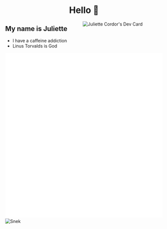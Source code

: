 <div align="center">
<h1>Hello 👋</h1>
</div>

<div align="left">
<a href="https://app.daily.dev/jewlexx"><img src="https://api.daily.dev/devcards/7a2c26db4b964b589bf4208d8d7a32e0.png?r=863"
      width="256"
      align="right" alt="Juliette Cordor's Dev Card"/></a>
</div>

<!-- <br /> -->

## My name is Juliette

- I have a caffeine addiction
- Linus Torvalds is God

![Metrics](github-metrics.svg)
![Snek](https://raw.githubusercontent.com/jewlexx/jewlexx/output/github-contribution-grid-snake.svg)

